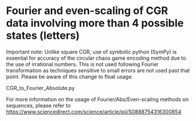 # Fourier and even-scaling of CGR data involving more than 4 possible states (letters)
Important note: Unlike square CGR, use of symbolic python (SymPy) is essential for accuracy of the circular chaos game encoding method 
due to the use of irrational numbers. This is not used following Fourier transformation as techniques sensitive to small errors
are not used past that point. Please be aware of this change to float usage. 

   CGR_to_Fourier_Absolute.py 

   For more information on the usage of Fourier/Abs/Even-scaling methods on sequences, please refer to
   https://www.sciencedirect.com/science/article/pii/S0888754316300854